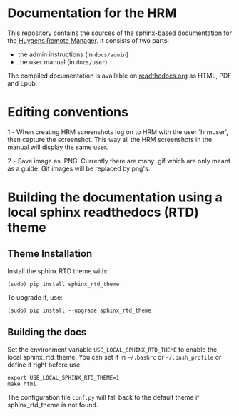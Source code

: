 Documentation for the HRM
=========================

This repository contains the sources of the [sphinx-based][1] documentation for the [Huygens Remote Manager][2]. It consists of two parts:

* the admin instructions (in `docs/admin`)
* the user manual (in `docs/user`)

The compiled documentation is available on [readthedocs.org][3] as HTML, PDF and Epub.

[1]: http://sphinx-doc.org/ "Sphinx"
[2]: https://github.com/aarpon/hrm "Huygens Remote Manager"
[3]: http://huygens-remote-manager.readthedocs.org "Read the Docs"


Editing conventions
===================

1.- When creating HRM screenshots log on to HRM with the user 'hrmuser', then
capture the screenshot. This way all the HRM screenshots in the manual will
display the same user.

2.- Save image as .PNG. Currently there are many .gif which are only meant as
a guide. Gif images will be replaced by png's.


Building the documentation using a local sphinx readthedocs (RTD) theme
=======================================================================

Theme Installation
------------------

Install the sphinx RTD theme with:

    (sudo) pip install sphinx_rtd_theme

To upgrade it, use:

    (sudo) pip install --upgrade sphinx_rtd_theme

Building the docs
-----------------

Set the environment variable `USE_LOCAL_SPHINX_RTD_THEME` to enable the local sphinx_rtd_theme. You can set it in `~/.bashrc` or `~/.bash_profile` or define it right before use:

    export USE_LOCAL_SPHINX_RTD_THEME=1
    make html

The configuration file `conf.py` will fall back to the default theme if sphinx_rtd_theme is not found.
